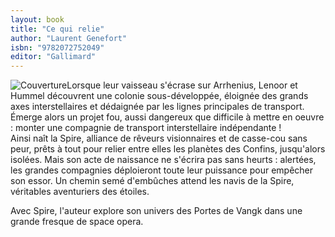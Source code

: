 ```yaml
---
layout: book
title: "Ce qui relie"
author: "Laurent Genefort"
isbn: "9782072752049"
editor: "Gallimard"
---
```

![Couverture](/img/9782072752049.jpg)Lorsque leur vaisseau s'écrase sur Arrhenius, Lenoor et Hummel découvrent une colonie sous-développée, éloignée des grands axes interstellaires et dédaignée par les lignes principales de transport. Émerge alors un projet fou, aussi dangereux que difficile à mettre en oeuvre : monter une compagnie de transport interstellaire indépendante !  
Ainsi naît la Spire, alliance de rêveurs visionnaires et de casse-cou sans peur, prêts à tout pour relier entre elles les planètes des Confins, jusqu'alors isolées. Mais son acte de naissance ne s'écrira pas sans heurts : alertées, les grandes compagnies déploieront toute leur puissance pour empêcher son essor. Un chemin semé d'embûches attend les navis de la Spire, véritables aventuriers des étoiles. 

Avec Spire, l'auteur explore son univers des Portes de Vangk dans une grande fresque de space opera.